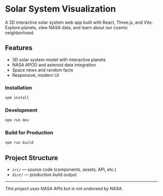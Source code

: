 # Solar System Visualization

A 3D interactive solar system web app built with React, Three.js, and Vite. Explore planets, view NASA data, and learn about our cosmic neighborhood.

## Features
- 3D solar system model with interactive planets
- NASA APOD and asteroid data integration
- Space news and random facts
- Responsive, modern UI


### Installation
```bash
npm install
```

### Development
```bash
npm run dev
```

### Build for Production
```bash
npm run build
```


## Project Structure
- `src/` — source code (components, assets, API, etc.)
- `dist/` — production build output

---

*This project uses NASA APIs but is not endorsed by NASA.* 